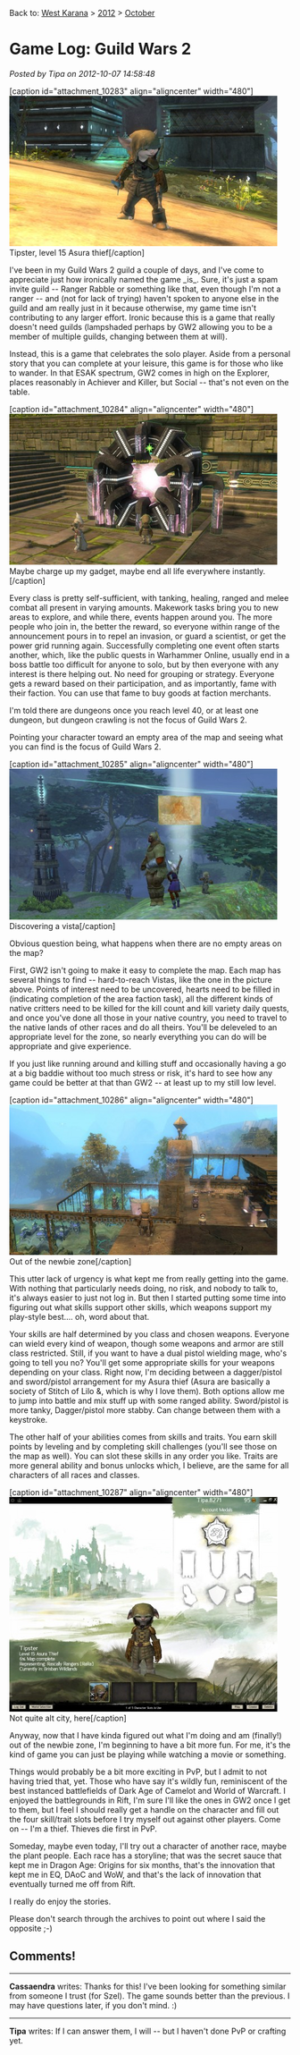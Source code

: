 Back to: [West Karana](/posts/westkarana.md) > [2012](/posts/2012/westkarana.md) > [October](./westkarana.md)
# Game Log: Guild Wars 2

*Posted by Tipa on 2012-10-07 14:58:48*

[caption id="attachment\_10283" align="aligncenter" width="480"][![](../../../uploads/2012/10/Gw2-2012-10-07-11-28-08-90-480x269.jpg "Guild Wars 2")](../../../uploads/2012/10/Gw2-2012-10-07-11-28-08-90.jpg) Tipster, level 15 Asura thief[/caption]

I've been in my Guild Wars 2 guild a couple of days, and I've come to appreciate just how ironically named the game \_is\_. Sure, it's just a spam invite guild -- Ranger Rabble or something like that, even though I'm not a ranger -- and (not for lack of trying) haven't spoken to anyone else in the guild and am really just in it because otherwise, my game time isn't contributing to any larger effort. Ironic because this is a game that really doesn't need guilds (lampshaded perhaps by GW2 allowing you to be a member of multiple guilds, changing between them at will).

Instead, this is a game that celebrates the solo player. Aside from a personal story that you can complete at your leisure, this game is for those who like to wander. In that ESAK spectrum, GW2 comes in high on the Explorer, places reasonably in Achiever and Killer, but Social -- that's not even on the table.

[caption id="attachment\_10284" align="aligncenter" width="480"][![](../../../uploads/2012/10/Gw2-2012-10-05-21-43-18-91-480x270.jpg "Personal story")](../../../uploads/2012/10/Gw2-2012-10-05-21-43-18-91.jpg) Maybe charge up my gadget, maybe end all life everywhere instantly.[/caption]

Every class is pretty self-sufficient, with tanking, healing, ranged and melee combat all present in varying amounts. Makework tasks bring you to new areas to explore, and while there, events happen around you. The more people who join in, the better the reward, so everyone within range of the announcement pours in to repel an invasion, or guard a scientist, or get the power grid running again. Successfully completing one event often starts another, which, like the public quests in Warhammer Online, usually end in a boss battle too difficult for anyone to solo, but by then everyone with any interest is there helping out. No need for grouping or strategy. Everyone gets a reward based on their participation, and as importantly, fame with their faction. You can use that fame to buy goods at faction merchants.

I'm told there are dungeons once you reach level 40, or at least one dungeon, but dungeon crawling is not the focus of Guild Wars 2.

Pointing your character toward an empty area of the map and seeing what you can find is the focus of Guild Wars 2.

[caption id="attachment\_10285" align="aligncenter" width="480"][![](../../../uploads/2012/10/Gw2-2012-10-07-11-02-07-53-480x270.jpg "Dancing on a volcano")](../../../uploads/2012/10/Gw2-2012-10-07-11-02-07-53.jpg) Discovering a vista[/caption]

Obvious question being, what happens when there are no empty areas on the map?

First, GW2 isn't going to make it easy to complete the map. Each map has several things to find -- hard-to-reach Vistas, like the one in the picture above. Points of interest need to be uncovered, hearts need to be filled in (indicating completion of the area faction task), all the different kinds of native critters need to be killed for the kill count and kill variety daily quests, and once you've done all those in your native country, you need to travel to the native lands of other races and do all theirs. You'll be deleveled to an appropriate level for the zone, so nearly everything you can do will be appropriate and give experience.

If you just like running around and killing stuff and occasionally having a go at a big baddie without too much stress or risk, it's hard to see how any game could be better at that than GW2 -- at least up to my still low level.

[caption id="attachment\_10286" align="aligncenter" width="480"][![](../../../uploads/2012/10/Gw2-2012-10-07-11-26-44-14-480x269.jpg "Out of the newbie zone")](../../../uploads/2012/10/Gw2-2012-10-07-11-26-44-14.jpg) Out of the newbie zone[/caption]

This utter lack of urgency is what kept me from really getting into the game. With nothing that particularly needs doing, no risk, and nobody to talk to, it's always easier to just not log in. But then I started putting some time into figuring out what skills support other skills, which weapons support my play-style best.... oh, word about that.

Your skills are half determined by you class and chosen weapons. Everyone can wield every kind of weapon, though some weapons and armor are still class restricted. Still, if you want to have a dual pistol wielding mage, who's going to tell you no? You'll get some appropriate skills for your weapons depending on your class. Right now, I'm deciding between a dagger/pistol and sword/pistol arrangement for my Asura thief (Asura are basically a society of Stitch of Lilo &, which is why I love them). Both options allow me to jump into battle and mix stuff up with some ranged ability. Sword/pistol is more tanky, Dagger/pistol more stabby. Can change between them with a keystroke.

The other half of your abilities comes from skills and traits. You earn skill points by leveling and by completing skill challenges (you'll see those on the map as well). You can slot these skills in any order you like. Traits are more general ability and bonus unlocks which, I believe, are the same for all characters of all races and classes.

[caption id="attachment\_10287" align="aligncenter" width="480"][![](../../../uploads/2012/10/Gw2-2012-10-07-15-50-58-60-480x384.jpg "Not quite alt city, here")](../../../uploads/2012/10/Gw2-2012-10-07-15-50-58-60.jpg) Not quite alt city, here[/caption]

Anyway, now that I have kinda figured out what I'm doing and am (finally!) out of the newbie zone, I'm beginning to have a bit more fun. For me, it's the kind of game you can just be playing while watching a movie or something.

Things would probably be a bit more exciting in PvP, but I admit to not having tried that, yet. Those who have say it's wildly fun, reminiscent of the best instanced battlefields of Dark Age of Camelot and World of Warcraft. I enjoyed the battlegrounds in Rift, I'm sure I'll like the ones in GW2 once I get to them, but I feel I should really get a handle on the character and fill out the four skill/trait slots before I try myself out against other players. Come on -- I'm a thief. Thieves die first in PvP.

Someday, maybe even today, I'll try out a character of another race, maybe the plant people. Each race has a storyline; that was the secret sauce that kept me in Dragon Age: Origins for six months, that's the innovation that kept me in EQ, DAoC and WoW, and that's the lack of innovation that eventually turned me off from Rift. 

I really do enjoy the stories.

Please don't search through the archives to point out where I said the opposite ;-)

## Comments!

---

**Cassaendra** writes: Thanks for this! I've been looking for something similar from someone I trust (for Szel). The game sounds better than the previous. I may have questions later, if you don't mind. :)

---

**Tipa** writes: If I can answer them, I will -- but I haven't done PvP or crafting yet.

